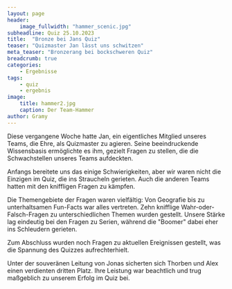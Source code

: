 ```yaml
---
layout: page
header:
    image_fullwidth: "hammer_scenic.jpg"
subheadline: Quiz 25.10.2023
title:  "Bronze bei Jans Quiz"
teaser: "Quizmaster Jan lässt uns schwitzen"
meta_teaser: "Bronzerang bei bockschweren Quiz"
breadcrumb: true
categories:
    - Ergebnisse
tags:
    - quiz
    - ergebnis
image:
    title: hammer2.jpg
    caption: Der Team-Hammer
author: Gramy
---
```


Diese vergangene Woche hatte Jan, ein eigentliches Mitglied unseres Teams, die Ehre, als Quizmaster zu agieren. 
Seine beeindruckende Wissensbasis ermöglichte es ihm, gezielt Fragen zu stellen, die die Schwachstellen unseres Teams aufdeckten.

Anfangs bereitete uns das einige Schwierigkeiten, aber wir waren nicht die Einzigen im Quiz, die ins Straucheln gerieten. 
Auch die anderen Teams hatten mit den kniffligen Fragen zu kämpfen.

Die Themengebiete der Fragen waren vielfältig: Von Geografie bis zu unterhaltsamen Fun-Facts war alles vertreten. 
Zehn knifflige Wahr-oder-Falsch-Fragen zu unterschiedlichen Themen wurden gestellt. 
Unsere Stärke lag eindeutig bei den Fragen zu Serien, während die "Boomer" dabei eher ins Schleudern gerieten.

Zum Abschluss wurden noch Fragen zu aktuellen Ereignissen gestellt, was die Spannung des Quizzes aufrechterhielt.

Unter der souveränen Leitung von Jonas sicherten sich Thorben und Alex einen verdienten dritten Platz. 
Ihre Leistung war beachtlich und trug maßgeblich zu unserem Erfolg im Quiz bei.
